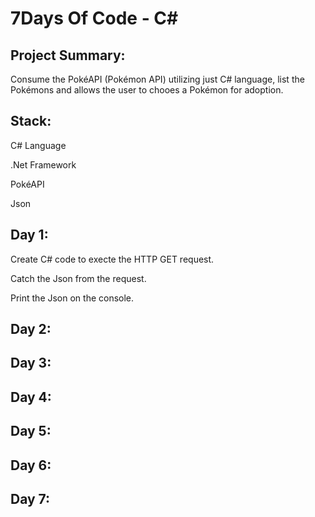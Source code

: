 # 7Days Of Code - C#

## Project Summary:

Consume the PokéAPI (Pokémon API) utilizing just C# language, list the Pokémons and allows the user to chooes a Pokémon for adoption.

## Stack:

C# Language 

.Net Framework

PokéAPI

Json

## Day 1:

Create C# code to execte the HTTP GET request.

Catch the Json from the request.

Print the Json on the console.

## Day 2:

## Day 3:

## Day 4:

## Day 5:

## Day 6:

## Day 7:

